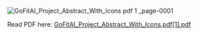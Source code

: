 
![GoFitAI_Project_Abstract_With_Icons pdf 1 _page-0001](https://github.com/user-attachments/assets/bfc1084d-1a85-480f-8006-26a838710bc5)


Read PDF here: [GoFitAI_Project_Abstract_With_Icons.pdf[1].pdf](https://github.com/user-attachments/files/19044352/GoFitAI_Project_Abstract_With_Icons.pdf.1.pdf)
